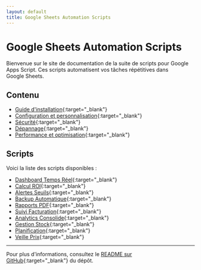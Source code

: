 ```yaml
---
layout: default
title: Google Sheets Automation Scripts
---
```


# Google Sheets Automation Scripts

Bienvenue sur le site de documentation de la suite de scripts pour Google Apps Script. Ces scripts automatisent vos tâches répétitives dans Google Sheets.

## Contenu

- [Guide d'installation](installation.md){:target="_blank"}
- [Configuration et personnalisation](configuration.md){:target="_blank"}
- [Sécurité](security.md){:target="_blank"}
- [Dépannage](troubleshooting.md){:target="_blank"}
- [Performance et optimisation](performance.md){:target="_blank"}

## Scripts

Voici la liste des scripts disponibles :

- [Dashboard Temps Réel](dashboard-temps-reel.md){:target="_blank"}
- [Calcul ROI](calcul-roi.md){:target="_blank"}
- [Alertes Seuils](alertes-seuils.md){:target="_blank"}
- [Backup Automatique](backup-automatique.md){:target="_blank"}
- [Rapports PDF](rapports-pdf.md){:target="_blank"}
- [Suivi Facturation](suivi-facturation.md){:target="_blank"}
- [Analytics Consolide](analytics-consolide.md){:target="_blank"}
- [Gestion Stock](gestion-stock.md){:target="_blank"}
- [Planification](planification.md){:target="_blank"}
- [Veille Prix](veille-prix.md){:target="_blank"}

---

Pour plus d'informations, consultez le [README sur GitHub](https://github.com/BoostYourLife/google-sheets-automation-scripts#readme){:target="_blank"} du dépôt.